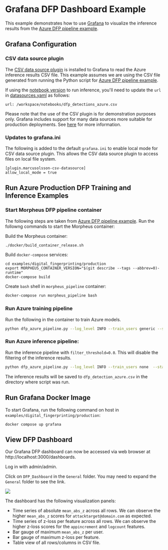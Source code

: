 <!--
# Copyright (c) 2023, NVIDIA CORPORATION.
#
# Licensed under the Apache License, Version 2.0 (the "License");
# you may not use this file except in compliance with the License.
# You may obtain a copy of the License at
#
#     http://www.apache.org/licenses/LICENSE-2.0
#
# Unless required by applicable law or agreed to in writing, software
# distributed under the License is distributed on an "AS IS" BASIS,
# WITHOUT WARRANTIES OR CONDITIONS OF ANY KIND, either express or implied.
# See the License for the specific language governing permissions and
# limitations under the License.
-->

# Grafana DFP Dashboard Example

This example demonstrates how to use [Grafana](https://grafana.com/grafana/) to visualize the inference results from the [Azure DFP pipeline example](../production/README.md).

## Grafana Configuration

### CSV data source plugin

The [CSV data source plugin](https://grafana.com/grafana/plugins/marcusolsson-csv-datasource/) is installed to Grafana to read the Azure inference results CSV file. This example assumes we are using the CSV file generated from running the Python script for [Azure DFP pipeline example](../production/README.md).

If using the [notebook version](../production/morpheus/notebooks/dfp_azure_inference.ipynb) to run inference, you'll need to update the `url` in [datasources.yaml](./datasources/datasources.yaml) as follows:
```
url: /workspace/notebooks/dfp_detections_azure.csv
```

Please note that the use of the CSV plugin is for demonstration purposes only. Grafana includes support for many data sources more suitable for production deployments. See [here](https://grafana.com/docs/grafana/latest/datasources/) for more information.

### Updates to grafana.ini

The following is added to the default `grafana.ini` to enable local mode for CSV data source plugin. This allows the CSV data source plugin to access files on local file system.

```
[plugin.marcusolsson-csv-datasource]
allow_local_mode = true
```

## Run Azure Production DFP Training and Inference Examples

### Start Morpheus DFP pipeline container

The following steps are taken from [Azure DFP pipeline example](../production/README.md). Run the followng commands to start the Morpheus container:

Build the Morpheus container:

```bash
./docker/build_container_release.sh
```

Build `docker-compose` services:

```
cd examples/digital_fingerprinting/production
export MORPHEUS_CONTAINER_VERSION="$(git describe --tags --abbrev=0)-runtime"
docker-compose build
```

Create `bash` shell in `morpheus_pipeline` container:

```bash
docker-compose run morpheus_pipeline bash
```

### Run Azure training pipeline

Run the following in the container to train Azure models.

```bash
python dfp_azure_pipeline.py --log_level INFO --train_users generic --start_time "2022-08-01" --input_file="../../../data/dfp/azure-training-data/AZUREAD_2022*.json"
```

### Run Azure inference pipeline:

Run the inference pipeline with `filter_threshold=0.0`. This will disable the filtering of the inference results.

```bash
python dfp_azure_pipeline.py --log_level INFO --train_users none  --start_time "2022-08-30" --input_file="../../../data/dfp/azure-inference-data/*.json" --filter_threshold=0.0 
```

The inference results will be saved to `dfp_detection_azure.csv` in the directory where script was run.

## Run Grafana Docker Image

To start Grafana, run the following command on host in `examples/digital_fingerprinting/production`:

```
docker compose up grafana
```

## View DFP Dashboard

Our Grafana DFP dashboard can now be accessed via web browser at http://localhost:3000/dashboards.

Log in with admin/admin.

Click on `DFP_Dashboard` in the `General` folder. You may need to expand the `General` folder to see the link.

<img src="./img/screenshot.png">

The dashboard has the following visualization panels:

- Time series of absolute `mean_abs_z` across all rows. We can observe the higher `mean_abs_z` scores for `attacktarget@domain.com` as expected.
- Time series of z-loss per feature across all rows. We can observe the higher z-loss scores for the `appincrement` and `logcount` features.
- Bar gauge of maximum `mean_abs_z` per user.
- Bar gauge of maximum z-loss per feature.
- Table view of all rows/columns in CSV file.